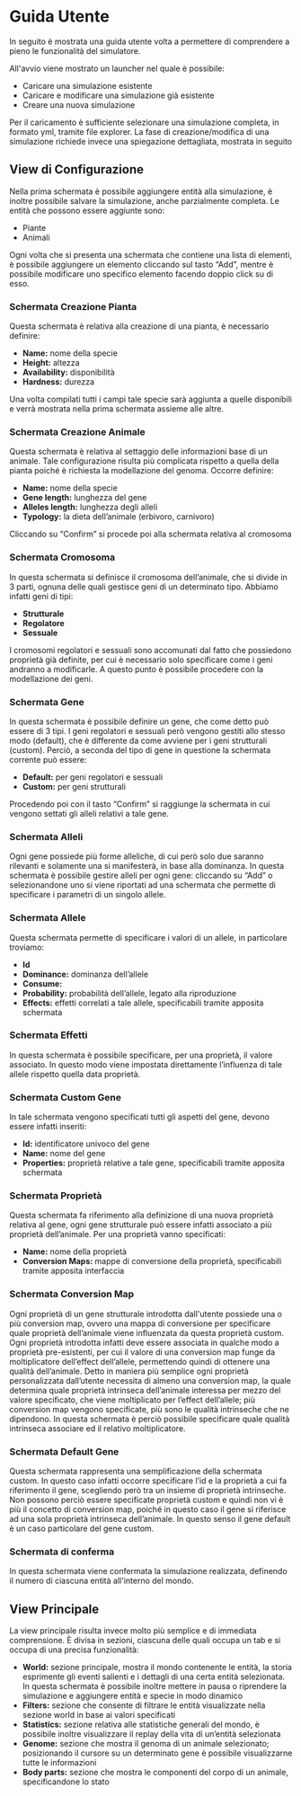 # Guida Utente

In seguito è mostrata una guida utente volta a permettere di comprendere a pieno le funzionalità del simulatore.

All'avvio viene mostrato un launcher nel quale è possibile:
*	Caricare una simulazione esistente
*	Caricare e modificare una simulazione già esistente
*	Creare una nuova simulazione

Per il caricamento è sufficiente selezionare una simulazione completa, in formato yml, tramite file explorer.
La fase di creazione/modifica di una simulazione richiede invece una spiegazione dettagliata, mostrata in seguito

## View di Configurazione
Nella prima schermata è possibile aggiungere entità alla simulazione, è inoltre possibile salvare la simulazione, 
anche parzialmente completa.
Le entità che possono essere aggiunte sono:
*	Piante
*	Animali

Ogni volta che si presenta una schermata che contiene una lista di elementi, è possibile aggiungere un elemento cliccando sul tasto “Add”,
mentre è possibile modificare uno specifico elemento facendo doppio click su di esso.

### Schermata Creazione Pianta
Questa schermata è relativa alla creazione di una pianta, è necessario definire:
*	**Name:** nome della specie
*	**Height:** altezza
*	**Availability:** disponibilità
*	**Hardness:** durezza

Una volta compilati tutti i campi tale specie sarà aggiunta a quelle disponibili e verrà mostrata nella prima schermata assieme alle altre.

### Schermata Creazione Animale
Questa schermata è relativa al settaggio delle informazioni base di un animale. Tale configurazione risulta più complicata rispetto a 
quella della pianta poiché è richiesta la modellazione del genoma.
Occorre definire:
*	**Name:** nome della specie
*	**Gene length:** lunghezza del gene
*	**Alleles length:** lunghezza degli alleli
*	**Typology:** la dieta dell’animale (erbivoro, carnivoro)

Cliccando su “Confirm” si procede poi alla schermata relativa al cromosoma


### Schermata Cromosoma
In questa schermata si definisce il cromosoma dell’animale, che si divide in 3 parti, ognuna delle quali gestisce geni di un determinato tipo. 
Abbiamo infatti geni di tipi:
*	**Strutturale**
*	**Regolatore**
*	**Sessuale**

I cromosomi regolatori e sessuali sono accomunati dal fatto che possiedono proprietà già definite, per cui è necessario solo specificare come i geni 
andranno a modificarle.
A questo punto è possibile procedere con la modellazione dei geni.

### Schermata Gene
In questa schermata è possibile definire un gene, che come detto può essere di 3 tipi. I geni regolatori e sessuali però vengono gestiti allo stesso modo (default), 
che è differente da come avviene per i geni strutturali (custom).
Perciò, a seconda del tipo di gene in questione la schermata corrente può essere:
*	**Default:** per geni regolatori e sessuali
*	**Custom:** per geni strutturali

Procedendo poi con il tasto “Confirm” si raggiunge la schermata in cui vengono settati gli alleli relativi a tale gene.

### Schermata Alleli
Ogni gene possiede più forme alleliche, di cui però solo due saranno rilevanti e solamente una si manifesterà, in base alla dominanza.
In questa schermata è possibile gestire alleli per ogni gene: cliccando su “Add” o selezionandone uno si viene 
riportati ad una schermata che permette di specificare i parametri di un singolo allele.

### Schermata Allele
Questa schermata permette di specificare i valori di un allele, in particolare troviamo:
*	**Id**
*	**Dominance:** dominanza dell’allele
*	**Consume:**
*	**Probability:** probabilità dell’allele, legato alla riproduzione
*	**Effects:** effetti correlati a tale allele, specificabili tramite apposita schermata

### Schermata Effetti
In questa schermata è possibile specificare, per una proprietà, il valore associato. 
In questo modo viene impostata direttamente l’influenza di tale allele rispetto quella data proprietà. 

### Schermata Custom Gene
In tale schermata vengono specificati tutti gli aspetti del gene, devono essere infatti inseriti:
*	**Id:** identificatore univoco del gene
*	**Name:** nome del gene
*	**Properties:** proprietà relative a tale gene, specificabili tramite apposita schermata

### Schermata Proprietà
Questa schermata fa riferimento alla definizione di una nuova proprietà relativa al gene, 
ogni gene strutturale può essere infatti associato a più proprietà dell’animale.
Per una proprietà vanno specificati:
*	**Name:** nome della proprietà
*	**Conversion Maps:** mappe di conversione della proprietà, specificabili tramite apposita interfaccia

### Schermata Conversion Map
Ogni proprietà di un gene strutturale introdotta dall'utente possiede una o più conversion map, 
ovvero una mappa di conversione per specificare quale proprietà dell’animale viene influenzata da questa proprietà custom.
Ogni proprietà introdotta infatti deve essere associata in qualche modo a proprietà pre-esistenti, 
per cui il valore di una conversion map funge da moltiplicatore dell’effect dell’allele, 
permettendo quindi di ottenere una qualità dell’animale.
Detto in maniera più semplice ogni proprietà personalizzata dall’utente necessita di almeno una conversion map, 
la quale determina quale proprietà intrinseca dell’animale interessa per mezzo del valore specificato, che viene moltiplicato per l’effect dell’allele; 
più conversion map vengono specificate, più sono le qualità intrinseche che ne dipendono.
In questa schermata è perciò possibile specificare quale qualità intrinseca associare ed il relativo moltiplicatore.

### Schermata Default Gene
Questa schermata rappresenta una semplificazione della schermata custom.
In questo caso infatti occorre specificare l’id e la proprietà a cui fa riferimento il gene, 
scegliendo però tra un insieme di proprietà intrinseche. 
Non possono perciò essere specificate proprietà custom e quindi non vi è più il concetto di conversion map, 
poiché in questo caso il gene si riferisce ad una sola proprietà intrinseca dell’animale. 
In questo senso il gene default è un caso particolare del gene custom.

### Schermata di conferma
In questa schermata viene confermata la simulazione realizzata, definendo il numero di ciascuna entità all'interno del mondo.


## View Principale
La view principale risulta invece molto più semplice e di immediata comprensione.
È divisa in sezioni, ciascuna delle quali occupa un tab e si occupa di una precisa funzionalità:
*	**World:** sezione principale, mostra il mondo contenente le entità, la storia esprimente gli eventi salienti e i dettagli di una certa entità selezionata. In questa schermata è possibile inoltre mettere in pausa o riprendere la simulazione e aggiungere entità e specie in modo dinamico
*	**Filters:** sezione che consente di filtrare le entità visualizzate nella sezione world in base ai valori specificati
*	**Statistics:** sezione relativa alle statistiche generali del mondo, è possibile inoltre visualizzare il replay della vita di un’entità selezionata
*	**Genome:** sezione che mostra il genoma di un animale selezionato; posizionando il cursore su un determinato gene è possibile visualizzarne tutte le informazioni
*	**Body parts:** sezione che mostra le componenti del corpo di un animale, specificandone lo stato


